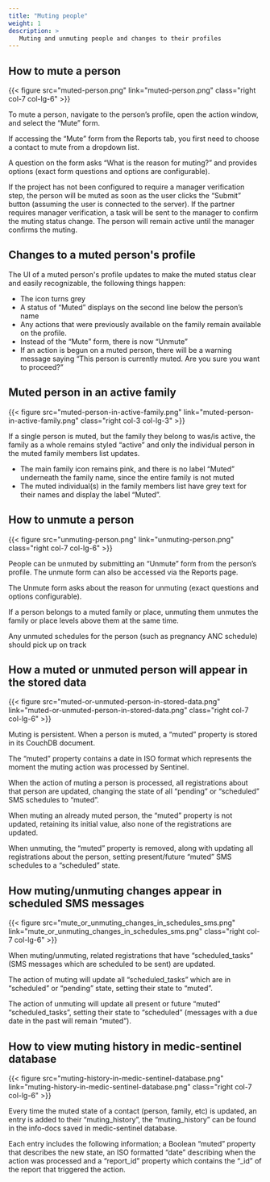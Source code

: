 ```yaml
---
title: "Muting people"
weight: 1
description: >
   Muting and unmuting people and changes to their profiles
---
```


## How to mute a person

{{< figure src="muted-person.png" link="muted-person.png" class="right col-7 col-lg-6" >}}

To mute a person, navigate to the person’s profile, open the action window, and select the “Mute” form.

If accessing the “Mute” form from the Reports tab, you first need to choose a contact to mute from a dropdown list.

A question on the form asks “What is the reason for muting?” and provides options (exact form questions and options are configurable).

If the project has not been configured to require a manager verification step, the person will be muted as soon as the user clicks the “Submit” button (assuming the user is connected to the server).
If the partner requires manager verification, a task will be sent to the manager to confirm the muting status change. The person will remain active until the manager confirms the muting.

## Changes to a muted person's profile

The UI of a muted person's profile updates to make the muted status clear and easily recognizable, the following things happen:

* The icon turns grey
* A status of “Muted” displays on the second line below the person’s name
* Any actions that were previously available on the family remain available on the profile.
* Instead of the “Mute” form, there is now “Unmute”
* If an action is begun on a muted person, there will be a warning message saying “This person is currently muted. Are you sure you want to proceed?”

## Muted person in an active family

{{< figure src="muted-person-in-active-family.png" link="muted-person-in-active-family.png" class="right col-3 col-lg-3" >}}

If a single person is muted, but the family they belong to was/is active, the family as a whole remains styled “active” and only the individual person in the muted family members list updates.

* The main family icon remains pink, and there is no label “Muted” underneath the family name, since the entire family is not muted
* The muted individual(s) in the family members list have grey text for their names and display the label “Muted”.

## How to unmute a person

{{< figure src="unmuting-person.png" link="unmuting-person.png" class="right col-7 col-lg-6" >}}

People can be unmuted by submitting an “Unmute” form from the person’s profile. The unmute form can also be accessed via the Reports page.

The Unmute form asks about the reason for unmuting (exact questions and options configurable).

If a person belongs to a muted family or place, unmuting them unmutes the family or place levels above them at the same time.

Any unmuted schedules for the person (such as pregnancy ANC schedule) should pick up on track

## How a muted or unmuted person will appear in the stored data

{{< figure src="muted-or-unmuted-person-in-stored-data.png" link="muted-or-unmuted-person-in-stored-data.png" class="right col-7 col-lg-6" >}}

Muting is persistent. When a person is muted, a “muted” property is stored in its CouchDB document.

The “muted” property contains a date in ISO format which represents the moment the muting action was processed by Sentinel.

When the action of muting a person is processed, all registrations about that person are updated, changing the state of all “pending” or “scheduled” SMS schedules to “muted”.

When muting an already muted person, the “muted” property is not updated, retaining its initial value, also none of the registrations are updated.

When unmuting, the “muted” property is removed, along with updating all registrations about the person, setting present/future “muted” SMS schedules to a “scheduled” state.

## How muting/unmuting changes appear in scheduled SMS messages

{{< figure src="mute_or_unmuting_changes_in_schedules_sms.png" link="mute_or_unmuting_changes_in_schedules_sms.png" class="right col-7 col-lg-6" >}}

When muting/unmuting, related registrations that have “scheduled\_tasks” (SMS messages which are scheduled to be sent) are updated.

The action of muting will update all “scheduled\_tasks” which are in “scheduled” or “pending” state, setting their state to “muted”.

The action of unmuting will update all present or future “muted” “scheduled\_tasks”, setting their state to “scheduled” (messages with a due date in the past will remain “muted”).

## How to view muting history in medic-sentinel database

{{< figure src="muting-history-in-medic-sentinel-database.png" link="muting-history-in-medic-sentinel-database.png" class="right col-7 col-lg-6" >}}

Every time the muted state of a contact (person, family, etc) is updated, an entry is added to their “muting\_history”, the “muting\_history” can be found in the info-docs saved in medic-sentinel database.

Each entry includes the following information; a Boolean “muted” property that describes the new state, an ISO formatted “date” describing when the action was processed and a “report\_id” property which contains the “\_id” of the report that triggered the action.


